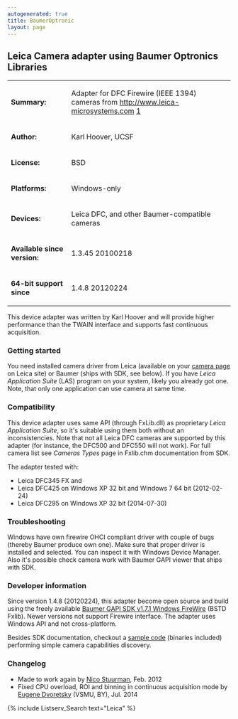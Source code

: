 ```yaml
---
autogenerated: true
title: BaumerOptronic
layout: page
---
```


## Leica Camera adapter using Baumer Optronics Libraries

<table>
<tr>
<td markdown="1">

**Summary:**

</td>
<td markdown="1">

Adapter for DFC Firewire (IEEE 1394) cameras from
<http://www.leica-microsystems.com>
[1](http://www.leica-microsystems.com)

</td>
</tr>
<tr>
<td markdown="1">

**Author:**

</td>
<td markdown="1">

Karl Hoover, UCSF

</td>
</tr>
<tr>
<td markdown="1">

**License:**

</td>
<td markdown="1">

BSD

</td>
</tr>
<tr>
<td markdown="1">

**Platforms:**

</td>
<td markdown="1">

Windows-only

</td>
</tr>
<tr>
<td markdown="1">

**Devices:**

</td>
<td markdown="1">

Leica DFC, and other Baumer-compatible cameras

</td>
</tr>
<tr>
<td markdown="1">

**Available since version:**

</td>
<td markdown="1">

1.3.45 20100218

</td>
<tr>
<td markdown="1">

**64-bit support since**

</td>
<td markdown="1">

1.4.8 20120224

</td>
</table>

This device adapter was written by Karl Hoover and will provide higher
performance than the TWAIN interface and supports fast continuous
acquisition.

### Getting started

You need installed camera driver from Leica (available on your [camera
page](http://www.leica-microsystems.com/products/microscope-cameras/) on
Leica site) or Baumer (ships with SDK, see below). If you have *Leica
Application Suite* (LAS) program on your system, likely you already got
one. Note, that only one application can use camera at same time.

### Compatibility

This device adapter uses same API (through FxLib.dll) as proprietary
*Leica Application Suite*, so it's suitable using them both without an
inconsistencies. Note that not all Leica DFC cameras are supported by
this adapter (for instance, the DFC500 and DFC550 will not work). For
full camera list see *Cameras Types* page in Fxlib.chm documentation
from SDK.

The adapter tested with:

-   Leica DFC345 FX and
-   Leica DFC425 on Windows XP 32 bit and Windows 7 64 bit (2012-02-24)
-   Leica DFC295 on Windows XP 32 bit (2014-07-30)

### Troubleshooting

Windows have own firewire OHCI compliant driver with couple of bugs
(thereby Baumer produce own one). Make sure that proper driver is
installed and selected. You can inspect it with Windows Device Manager.
Also it's possible check camera work with Baumer GAPI viewer that ships
with SDK.

### Developer information

Since version 1.4.8 (20120224), this adapter become open source and
build using the freely available [Baumer GAPI SDK v1.7.1 Windows
FireWire](http://www.baumer.com/int-en/products/identification-image-processing/software-and-starter-kits/baumer-gapi-sdk/)
(BSTD Fxlib). Newer versions not support Firewire interface. The adapter
uses Windows API and not cross-platform.

Besides SDK documentation, checkout a [sample
code](https://github.com/radioxoma/baumer) (binaries included)
performing simple camera capabilities discovery.

### Changelog

-   Made to work again by [Nico Stuurman](user:Nico "wikilink"), Feb.
    2012
-   Fixed CPU overload, ROI and binning in continuous acquisition mode
    by [Eugene Dvoretsky](user:radioxoma "wikilink") (VSMU, BY), Jul.
    2014

{% include Listserv_Search text="Leica" %}
